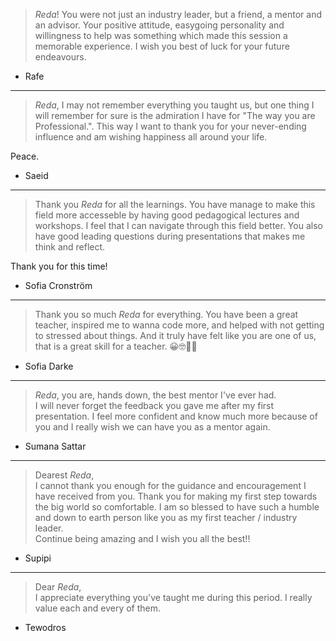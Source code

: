 > *Reda*! You were not just an industry leader, but a friend, a mentor and an advisor. Your positive attitude, easygoing personality and willingness to help was something which made this session a memorable experience. I wish you best of luck for your future endeavours.

- Rafe

---

> *Reda*, I may not remember everything you taught us, but one thing I will remember for sure is the admiration I have for "The way you are Professional.". This way I want to thank you for your never-ending influence and am wishing happiness all around your life.

Peace.

- Saeid

---

>Thank you *Reda* for all the learnings. You have manage to make this field more accesseble by having good pedagogical lectures and workshops. I feel that I can navigate through this field better. You also have good leading questions during presentations that makes me think and reflect. 

Thank you for this time!

- Sofia Cronström

---

> Thank you so much *Reda* for everything. You have been a great teacher, inspired me to wanna code more, and helped with not getting to stressed about things. And it truly have felt like you are one of us, that is a great skill for a teacher.  😀🤓👏🏻

- Sofia Darke

---

> *Reda*, you are, hands down, the best mentor I've ever had.   
I will never forget the feedback you gave me after my first presentation. I feel more confident and know much more because of you and I really wish we can have you as a mentor again.

- Sumana Sattar

---

> Dearest *Reda*,   
I cannot thank you enough for the guidance and encouragement I have received from you. Thank you for making my first step towards the big world so comfortable. I am so blessed to have such a humble and down to earth person like you as my first teacher / industry leader.   
Continue being amazing and I wish you all the best!!

- Supipi

---

> Dear *Reda*,   
I appreciate everything you've taught me during this period. I really value each and every of them.

- Tewodros

